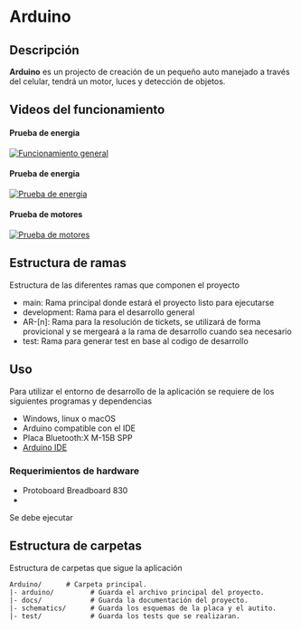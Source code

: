 # Arduino

## Descripción
**Arduino** es un projecto de creación de un pequeño auto manejado a través del celular, tendrá un motor, luces y detección de objetos. 

## Videos del funcionamiento

#### Prueba de energia
[![Funcionamiento general](https://i9.ytimg.com/vi/s7uqO6EEBAY/mqdefault.jpg?sqp=CPTfmKQG-oaymwEmCMACELQB8quKqQMa8AEB-AH-BIAC8AKKAgwIABABGGUgZShlMA8=&rs=AOn4CLB-dUViwRom0-SpC9L1MxzesiXptw)](https://youtu.be/s7uqO6EEBAY)

#### Prueba de energia
[![Prueba de energia](https://i9.ytimg.com/vi/lUuYXvtRW9M/mqdefault.jpg?sqp=CPTfmKQG-oaymwEoCMACELQB8quKqQMcGADwAQH4AYwCgALgA4oCDAgAEAEYZSBLKD0wDw==&rs=AOn4CLCu9Dwv0DHhE_dOUwIwwcexvCl0qQ)](https://youtube.com/shorts/lUuYXvtRW9M)

#### Prueba de motores
[![Prueba de motores](https://i9.ytimg.com/vi/Max0B-2PMMs/mqdefault.jpg?sqp=CPTfmKQG-oaymwEoCMACELQB8quKqQMcGADwAQH4AYwCgALgA4oCDAgAEAEYYSBhKGEwDw==&rs=AOn4CLBKWBRU6PpaSnCuMp75W1mJAQTFLA)](https://youtube.com/shorts/Max0B-2PMMs)

## Estructura de ramas
Estructura de las diferentes ramas que componen el proyecto

 - main: Rama principal donde estará el proyecto listo para ejecutarse 
 - development: Rama para el desarrollo general
 - AR-[n]: Rama para la resolución de tickets, se utilizará de forma provicional y se mergeará a la rama de desarrollo cuando sea necesario
 - test: Rama para generar test en base al codigo de desarrollo

## Uso
Para utilizar el entorno de desarrollo de la aplicación se requiere de los siguientes programas y dependencias

- Windows, linux o macOS
- Arduino compatible con el IDE
- Placa Bluetooth:X M-15B SPP
- [Arduino IDE](https://www.arduino.cc/en/software)

### Requerimientos de hardware
- Protoboard Breadboard 830
- 

Se debe ejecutar 

## Estructura de carpetas
Estructura de carpetas que sigue la aplicación
```
Arduino/      # Carpeta principal.
|- arduino/         # Guarda el archivo principal del proyecto.
|- docs/            # Guarda la documentación del proyecto.
|- schematics/      # Guarda los esquemas de la placa y el autito.
|- test/            # Guarda los tests que se realizaran.
```

